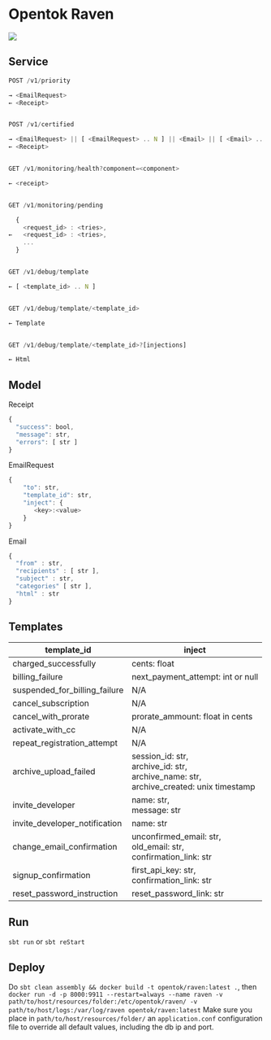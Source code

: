 # Opentok Raven
![](http://orig01.deviantart.net/11fe/f/2010/217/7/8/giant_raven_flying_by_furansu.gif)
## Service

```javascript
POST /v1/priority

→ <EmailRequest>
← <Receipt>


POST /v1/certified

→ <EmailRequest> || [ <EmailRequest> .. N ] || <Email> || [ <Email> .. N ]
← <Receipt>


GET /v1/monitoring/health?component=<component>

← <receipt>


GET /v1/monitoring/pending

  {
    <request_id> : <tries>,
←   <request_id> : <tries>,
    ...
  }


GET /v1/debug/template

← [ <template_id> .. N ]


GET /v1/debug/template/<template_id>

← Template


GET /v1/debug/template/<template_id>?[injections]

← Html
```

## Model

Receipt
```javascript
{
  "success": bool,
  "message": str,
  "errors": [ str ]
}
```

EmailRequest
```javascript
{
    "to": str,
    "template_id": str,
    "inject": {
       <key>:<value>
    }
}
```

Email
```javascript
{
  "from" : str,
  "recipients" : [ str ],
  "subject" : str,
  "categories" [ str ],
  "html" : str
}
```

## Templates 
|template_id|inject| 
|---|---|
|charged_successfully|cents: float|
|billing_failure|next_payment_attempt: int or null|
|suspended_for_billing_failure|N/A|
|cancel_subscription|N/A|
|cancel_with_prorate| prorate_ammount: float in cents |
|activate_with_cc|N/A|
|repeat_registration_attempt|N/A|
|archive_upload_failed|session_id: str,<br> archive_id: str, <br> archive_name: str,<br> archive_created: unix timestamp |
|invite_developer|name: str,<br> message: str|
|invite_developer_notification| name: str |
|change_email_confirmation|unconfirmed_email: str, <br> old_email: str, <br>confirmation_link: str|
|signup_confirmation|first_api_key: str, <br> confirmation_link: str|
|reset_password_instruction|reset_password_link: str|


## Run
`sbt run` or `sbt reStart`

## Deploy
Do ` sbt clean assembly && docker build -t opentok/raven:latest . `, then `docker run -d -p 8000:9911 --restart=always --name raven -v path/to/host/resources/folder:/etc/opentok/raven/ -v path/to/host/logs:/var/log/raven opentok/raven:latest`
Make sure you place in `path/to/host/resources/folder/` an `application.conf` configuration file to override all default values, including the db ip and port.
